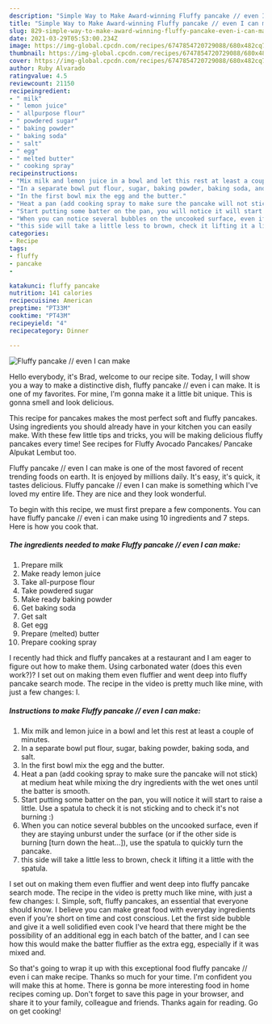 ```yaml
---
description: "Simple Way to Make Award-winning Fluffy pancake // even I can make"
title: "Simple Way to Make Award-winning Fluffy pancake // even I can make"
slug: 829-simple-way-to-make-award-winning-fluffy-pancake-even-i-can-make
date: 2021-03-29T05:53:00.234Z
image: https://img-global.cpcdn.com/recipes/6747854720729088/680x482cq70/fluffy-pancake-even-i-can-make-recipe-main-photo.jpg
thumbnail: https://img-global.cpcdn.com/recipes/6747854720729088/680x482cq70/fluffy-pancake-even-i-can-make-recipe-main-photo.jpg
cover: https://img-global.cpcdn.com/recipes/6747854720729088/680x482cq70/fluffy-pancake-even-i-can-make-recipe-main-photo.jpg
author: Ruby Alvarado
ratingvalue: 4.5
reviewcount: 21150
recipeingredient:
- " milk"
- " lemon juice"
- " allpurpose flour"
- " powdered sugar"
- " baking powder"
- " baking soda"
- " salt"
- " egg"
- " melted butter"
- " cooking spray"
recipeinstructions:
- "Mix milk and lemon juice in a bowl and let this rest at least a couple of minutes."
- "In a separate bowl put flour, sugar, baking powder, baking soda, and salt."
- "In the first bowl mix the egg and the butter."
- "Heat a pan (add cooking spray to make sure the pancake will not stick) at medium heat while mixing the dry ingredients with the wet ones until the batter is smooth."
- "Start putting some batter on the pan, you will notice it will start to raise a little. Use a spatula to check it is not sticking and to check it&#39;s not burning :)"
- "When you can notice several bubbles on the uncooked surface, even if they are staying unburst under the surface (or if the other side is burning [turn down the heat...]), use the spatula to quickly turn the pancake."
- "this side will take a little less to brown, check it lifting it a little with the spatula."
categories:
- Recipe
tags:
- fluffy
- pancake
- 

katakunci: fluffy pancake  
nutrition: 141 calories
recipecuisine: American
preptime: "PT33M"
cooktime: "PT43M"
recipeyield: "4"
recipecategory: Dinner

---
```



![Fluffy pancake // even I can make](https://img-global.cpcdn.com/recipes/6747854720729088/680x482cq70/fluffy-pancake-even-i-can-make-recipe-main-photo.jpg)

Hello everybody, it's Brad, welcome to our recipe site. Today, I will show you a way to make a distinctive dish, fluffy pancake // even i can make. It is one of my favorites. For mine, I'm gonna make it a little bit unique. This is gonna smell and look delicious.

This recipe for pancakes makes the most perfect soft and fluffy pancakes. Using ingredients you should already have in your kitchen you can easily make. With these few little tips and tricks, you will be making delicious fluffy pancakes every time! See recipes for Fluffy Avocado Pancakes/ Pancake Alpukat Lembut too.

Fluffy pancake // even I can make is one of the most favored of recent trending foods on earth. It is enjoyed by millions daily. It's easy, it's quick, it tastes delicious. Fluffy pancake // even I can make is something which I've loved my entire life. They are nice and they look wonderful.


To begin with this recipe, we must first prepare a few components. You can have fluffy pancake // even i can make using 10 ingredients and 7 steps. Here is how you cook that.

<!--inarticleads1-->

##### The ingredients needed to make Fluffy pancake // even I can make:

1. Prepare  milk
1. Make ready  lemon juice
1. Take  all-purpose flour
1. Take  powdered sugar
1. Make ready  baking powder
1. Get  baking soda
1. Get  salt
1. Get  egg
1. Prepare  (melted) butter
1. Prepare  cooking spray


I recently had thick and fluffy pancakes at a restaurant and I am eager to figure out how to make them. Using carbonated water (does this even work?)? I set out on making them even fluffier and went deep into fluffy pancake search mode. The recipe in the video is pretty much like mine, with just a few changes: I. 

<!--inarticleads2-->

##### Instructions to make Fluffy pancake // even I can make:

1. Mix milk and lemon juice in a bowl and let this rest at least a couple of minutes.
1. In a separate bowl put flour, sugar, baking powder, baking soda, and salt.
1. In the first bowl mix the egg and the butter.
1. Heat a pan (add cooking spray to make sure the pancake will not stick) at medium heat while mixing the dry ingredients with the wet ones until the batter is smooth.
1. Start putting some batter on the pan, you will notice it will start to raise a little. Use a spatula to check it is not sticking and to check it&#39;s not burning :)
1. When you can notice several bubbles on the uncooked surface, even if they are staying unburst under the surface (or if the other side is burning [turn down the heat...]), use the spatula to quickly turn the pancake.
1. this side will take a little less to brown, check it lifting it a little with the spatula.


I set out on making them even fluffier and went deep into fluffy pancake search mode. The recipe in the video is pretty much like mine, with just a few changes: I. Simple, soft, fluffy pancakes, an essential that everyone should know. I believe you can make great food with everyday ingredients even if you&#39;re short on time and cost conscious. Let the first side bubble and give it a well solidified even cook I&#39;ve heard that there might be the possibility of an additional egg in each batch of the batter, and I can see how this would make the batter fluffier as the extra egg, especially if it was mixed and. 

So that's going to wrap it up with this exceptional food fluffy pancake // even i can make recipe. Thanks so much for your time. I'm confident you will make this at home. There is gonna be more interesting food in home recipes coming up. Don't forget to save this page in your browser, and share it to your family, colleague and friends. Thanks again for reading. Go on get cooking!
